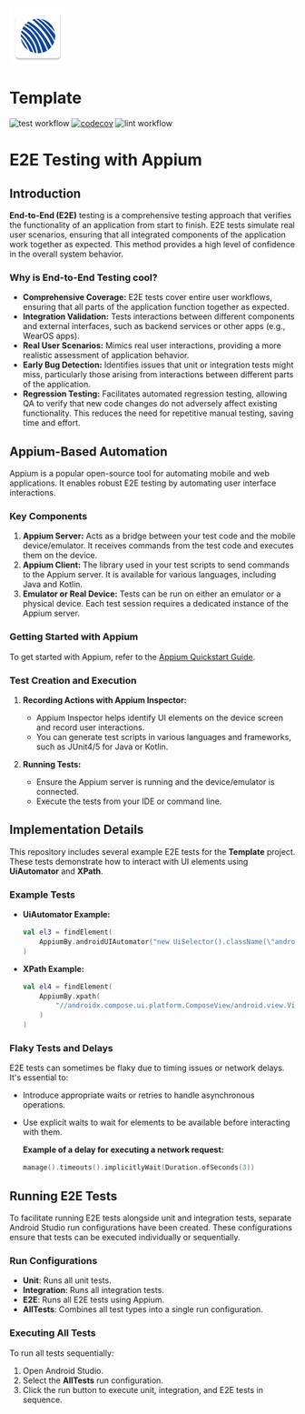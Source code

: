 <img src="app/src/main/ic_launcher-playstore.png" alt="icon" width="100"/>

# Template
![test workflow](https://github.com/SoftTeco/AndroidAppTemplate/actions/workflows/test.yml/badge.svg)
[![codecov](https://codecov.io/gh/SoftTeco/AndroidAppTemplate/graph/badge.svg)](https://codecov.io/gh/SoftTeco/AndroidAppTemplate)
![lint workflow](https://github.com/SoftTeco/AndroidAppTemplate/actions/workflows/lint.yml/badge.svg)

# E2E Testing with Appium

## Introduction

**End-to-End (E2E)** testing is a comprehensive testing approach that verifies the functionality of an application from start to finish. E2E tests simulate real user scenarios, ensuring that all integrated components of the application work together as expected. This method provides a high level of confidence in the overall system behavior.

### Why is End-to-End Testing cool?

- **Comprehensive Coverage:** E2E tests cover entire user workflows, ensuring that all parts of the application function together as expected.
- **Integration Validation:** Tests interactions between different components and external interfaces, such as backend services or other apps (e.g., WearOS apps).
- **Real User Scenarios:** Mimics real user interactions, providing a more realistic assessment of application behavior.
- **Early Bug Detection:** Identifies issues that unit or integration tests might miss, particularly those arising from interactions between different parts of the application.
- **Regression Testing:** Facilitates automated regression testing, allowing QA to verify that new code changes do not adversely affect existing functionality. This reduces the need for repetitive manual testing, saving time and effort.

## Appium-Based Automation

Appium is a popular open-source tool for automating mobile and web applications. It enables robust E2E testing by automating user interface interactions.

### Key Components

1. **Appium Server:** Acts as a bridge between your test code and the mobile device/emulator. It receives commands from the test code and executes them on the device.
2. **Appium Client:** The library used in your test scripts to send commands to the Appium server. It is available for various languages, including Java and Kotlin.
3. **Emulator or Real Device:** Tests can be run on either an emulator or a physical device. Each test session requires a dedicated instance of the Appium server.

### Getting Started with Appium

To get started with Appium, refer to the [Appium Quickstart Guide](https://appium.io/docs/en/latest/quickstart).

### Test Creation and Execution

1. **Recording Actions with Appium Inspector:**
    - Appium Inspector helps identify UI elements on the device screen and record user interactions.
    - You can generate test scripts in various languages and frameworks, such as JUnit4/5 for Java or Kotlin.

2. **Running Tests:**
    - Ensure the Appium server is running and the device/emulator is connected.
    - Execute the tests from your IDE or command line.

## Implementation Details

This repository includes several example E2E tests for the **Template** project. These tests demonstrate how to interact with UI elements using **UiAutomator** and **XPath**.

### Example Tests

- **UiAutomator Example:**

  ```kotlin
  val el3 = findElement(
      AppiumBy.androidUIAutomator("new UiSelector().className(\"android.widget.EditText\").instance(0)")
  )
  ```
  
- **XPath Example:**

  ```kotlin
  val el4 = findElement(
      AppiumBy.xpath(
          "//androidx.compose.ui.platform.ComposeView/android.view.View/android.view.View/android.widget.EditText[1]"
      )
  )
  ```
  
### Flaky Tests and Delays

E2E tests can sometimes be flaky due to timing issues or network delays. It's essential to:

- Introduce appropriate waits or retries to handle asynchronous operations.
- Use explicit waits to wait for elements to be available before interacting with them.

  **Example of a delay for executing a network request:**

  ```kotlin
  manage().timeouts().implicitlyWait(Duration.ofSeconds(3))
  ```

## Running E2E Tests

To facilitate running E2E tests alongside unit and integration tests, separate Android Studio run configurations have been created. These configurations ensure that tests can be executed individually or sequentially.

### Run Configurations

- **Unit**: Runs all unit tests.
- **Integration**: Runs all integration tests.
- **E2E**: Runs all E2E tests using Appium.
- **AllTests**: Combines all test types into a single run configuration.

### Executing All Tests

To run all tests sequentially:

1. Open Android Studio.
2. Select the **AllTests** run configuration.
3. Click the run button to execute unit, integration, and E2E tests in sequence.